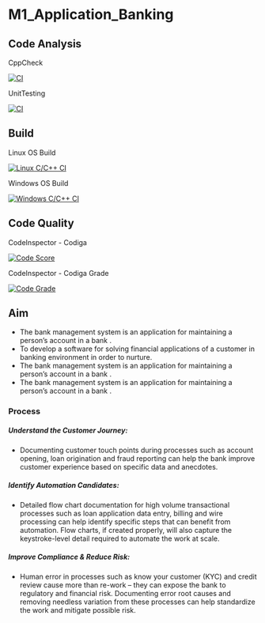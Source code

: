 # M1_Application_Banking


## Code Analysis


CppCheck


[![CI](https://github.com/SharmilaKesavan/M1_Application_Banking/actions/workflows/cppcheck.yml/badge.svg)](https://github.com/SharmilaKesavan/M1_Application_Banking/actions/workflows/cppcheck.yml)

UnitTesting


[![CI](https://github.com/SharmilaKesavan/M1_Application_Banking/actions/workflows/unit_testing.yml/badge.svg)](https://github.com/SharmilaKesavan/M1_Application_Banking/actions/workflows/unit_testing.yml)


## Build

Linux OS Build


[![Linux C/C++ CI](https://github.com/SharmilaKesavan/M1_Application_Banking/actions/workflows/Linux_c-cpp.yml/badge.svg)](https://github.com/SharmilaKesavan/M1_Application_Banking/actions/workflows/Linux_c-cpp.yml)


Windows OS Build


[![Windows C/C++ CI](https://github.com/SharmilaKesavan/M1_Application_Banking/actions/workflows/windows_c-cpp.yml/badge.svg)](https://github.com/SharmilaKesavan/M1_Application_Banking/actions/workflows/windows_c-cpp.yml)

## Code Quality


CodeInspector - Codiga


[![Code Score](https://api.codiga.io/project/29850/score/svg)](https://www.codiga.io)

CodeInspector - Codiga Grade

[![Code Grade](https://api.codiga.io/project/29850/status/svg)](https://www.codiga.io)



## Aim

- The bank management system is an application for maintaining a person’s account in a bank .
- To develop a software for solving financial applications of a customer in banking environment in order to nurture.
- The bank management system is an application for maintaining a person’s account in a bank .
- The bank management system is an application for maintaining a person’s account in a bank .


### Process

##### Understand the Customer Journey:
- Documenting customer touch points during processes such as account opening, loan origination and fraud reporting can help the bank improve customer experience based on specific data and anecdotes.

##### Identify Automation Candidates:
- Detailed flow chart documentation for high volume transactional processes such as loan application data entry, billing and wire processing can help identify specific steps that can benefit from automation. Flow charts, if created properly, will also capture the keystroke-level detail required to automate the work at scale.

##### Improve Compliance & Reduce Risk:
- Human error in processes such as know your customer (KYC) and credit review cause more than re-work – they can expose the bank to regulatory and financial risk. Documenting error root causes and removing needless variation from these processes can help standardize the work and mitigate possible risk.







